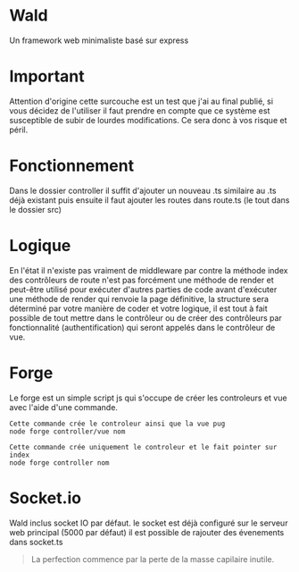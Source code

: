 # Wald
Un framework web minimaliste basé sur express
# Important
Attention d'origine cette surcouche est un test que j'ai au final publié, si vous décidez de l'utiliser il faut prendre en compte que ce système est susceptible de subir de lourdes modifications. Ce sera donc à vos risque et péril.
# Fonctionnement
Dans le dossier controller il suffit d'ajouter un nouveau .ts similaire au .ts déjà existant puis ensuite il faut ajouter les routes dans route.ts (le tout dans le dossier src)
# Logique
En l'état il n'existe pas vraiment de middleware par contre la méthode index des contrôleurs de route n'est pas forcément une méthode de render et peut-être utilisé pour exécuter d'autres parties de code avant d'exécuter une méthode de render qui renvoie la page définitive, la structure sera déterminé par votre manière de coder et votre logique, il est tout à fait possible de tout mettre dans le contrôleur ou de créer des contrôleurs par fonctionnalité (authentification) qui seront appelés dans le contrôleur de vue.
# Forge
Le forge est un simple script js qui s'occupe de créer les controleurs et vue avec l'aide d'une commande.
```
Cette commande crée le controleur ainsi que la vue pug
node forge controller/vue nom

Cette commande crée uniquement le controleur et le fait pointer sur index
node forge controller nom
```
# Socket.io
Wald inclus socket IO par défaut. le socket est déjà configuré sur le serveur web principal (5000 par défaut) il est possible de rajouter des évenements dans socket.ts

> La perfection commence par la perte de la masse capilaire inutile.